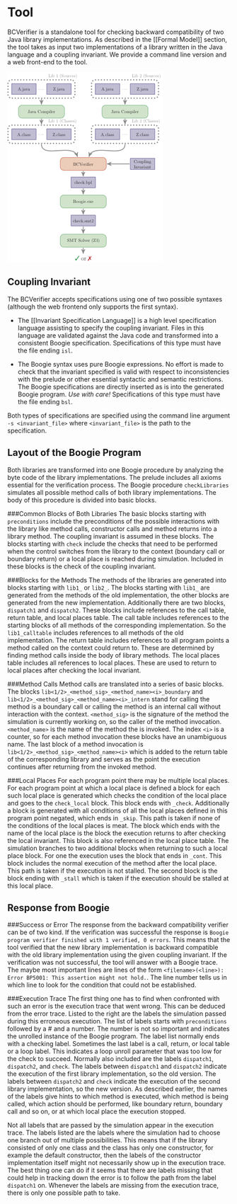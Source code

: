 Tool
====

BCVerifier is a standalone tool for checking backward compatibility of two Java library implementations. As described in the [[Formal Model]] section, the tool takes as input two implementations of a library written in the Java language and a coupling invariant. We provide a command line version and a web front-end to the tool.

![Tool Chain](assets/toolchain.png)


<!--
Command Line Tool
-----------------

The implementations that should be checked need to be available as Java source code in two directories. The package structure must be obeyed as usual. These two folders are passed to the verifier using the command line argument `-l <old_implementation> <new_implementation>` where `<old_implementation>` is the path to the source folder of the old library implementation and `<new_implementation>` is the path to the source folder of the new library implementation.

The Java source files are checked for source compatibility first. Source compatibility is a necessary condition for (behavioral) backward compatibility. If two library implementations are source compatible then both implementations can be combined with the same program contexts yielding valid Java programs each. By specifying the command line argument `-c` the library files are compiled using the right compiler flags to support all the functionality of the tool.
-->

Coupling Invariant
------------------

The BCVerifier accepts specifications using one of two possible syntaxes (although the web frontend only supports the first syntax).

  - The [[Invariant Specification Language]] is a high level specification language assisting to specify the coupling invariant. Files in this language are validated against the Java code and transformed into a consistent Boogie specification. Specifications of this type must have the file ending `isl`.

  - The Boogie syntax uses pure Boogie expressions. No effort is made to check that the invariant specified is valid with respect to inconsistencies with the prelude or other essential syntactic and semantic restrictions. The Boogie specifications are directly inserted as is into the generated Boogie program. *Use with care!* Specifications of this type must have the file ending `bsl`.

Both types of specifications are specified using the command line argument `-s <invariant_file>` where `<invariant_file>` is the path to the specification.

<!--
Parameters Needed
-----------------

TODO
-->

Layout of the Boogie Program
----------------------------

Both libraries are transformed into one Boogie procedure by analyzing the byte code of the library implementations. The prelude includes all axioms essential for the verification process. The Boogie procedure `checkLibraries` simulates all possible method calls of both library implementations. The body of this procedure is divided into basic blocks.

###Common Blocks of Both Libraries
The basic blocks starting with `preconditions` include the preconditions of the possible interactions with the library like method calls, constructor calls and method returns into a library method. The coupling invariant is assumed in these blocks. The blocks starting with `check` include the checks that need to be performed when the control switches from the library to the context (boundary call or boundary return) or a local place is reached during simulation. Included in these blocks is the check of the coupling invariant.

###Blocks for the Methods
The methods of the libraries are generated into blocks starting with `lib1_` or `lib2_`. The blocks starting with `lib1_` are generated from the methods of the old implementation, the other blocks are generated from the new implementation. Additionally there are two blocks, `dispatch1` and `dispatch2`. These blocks include references to the call table, return table, and local places table. The call table includes references to the starting blocks of all methods of the corresponding implementation. So the `lib1_calltable` includes references to all methods of the old implementation. The return table includes references to all program points a method called on the context could return to. These are determined by finding method calls inside the body of library methods. The local places table includes all references to local places. These are used to return to local places after checking the local invariant.


###Method Calls
Method calls are translated into a series of basic blocks. The blocks `lib<1/2>_<method_sig>_<method_name><i>_boundary` and `lib<1/2>_<method_sig>_<method_name><i>_intern` stand for calling the method is a boundary call or calling the method is an internal call without interaction with the context. `<method_sig>` is the signature of the method the simulation is currently working on, so the caller of the method invocation. `<method_name>` is the name of the method the is invoked. The index `<i>` is a counter, so for each method invocation these blocks have an unambiguous name. The last block of a method invocation is `lib<1/2>_<method_sig>_<method_name><i>` which is added to the return table of the corresponding library and serves as the point the execution continues after returning from the invoked method.

###Local Places
For each program point there may be multiple local places. For each program point at which a local place is defined a block for each such local place is generated which checks the condition of the local place and goes to the `check_local` block. This block ends with `_check`. Additionally a block is generated with all conditions of all the local places defined in this program point negated, which ends in `_skip`. This path is taken if none of the conditions of the local places is meat. The block which ends with the name of the local place is the block the execution returns to after checking the local invariant. This block is also referenced in the local place table. The simulation branches to two additional blocks when returning to such a local place block. For one the execution uses the block that ends in `_cont`. This block includes the normal execution of the method after the local place. This path is taken if the execution is not stalled. The second block is the block ending with `_stall` which is taken if the execution should be stalled at this local place.


Response from Boogie
--------------------

###Success or Error
The response from the backward compatibility verifier can be of two kind. If the verification was successful the response is `Boogie program verifier finished with 1 verified, 0 errors`. This means that the tool verified that the new library implementation is backward compatible with the old library implementation using the given coupling invariant. If the verification was not successful, the tool will answer with a Boogie trace. The maybe most important lines are lines of the form `<filename>(<line>): Error BP5001: This assertion might not hold.`. The line number tells us in which line to look for the condition that could not be established.

###Execution Trace
The first thing one has to find when confronted with such an error is the execution trace that went wrong. This can be deduced from the error trace. Listed to the right are the labels the simulation passed during this erroneous execution. The list of labels starts with `preconditions` followed by a # and a number. The number is not so important and indicates the unrolled instance of the Boogie program. The label list normally ends with a checking label. Sometimes the last label is a call, return, or local table or a loop label. This indicates a loop unroll parameter that was too low for the check to succeed. Normally also included are the labels `dispatch1`, `dispatch2`, and `check`. The labels between `dispatch1` and `dispatch2` indicate the execution of the first library implementation, so the old version. The labels between `dispatch2` and `check` indicate the execution of the second library implementation, so the new version. As described earlier, the names of the labels give hints to which method is executed, which method is being called, which action should be performed, like boundary return, boundary call and so on, or at which local place the execution stopped.

Not all labels that are passed by the simulation appear in the execution trace. The labels listed are the labels where the simulation had to choose one branch out of multiple possibilities. This means that if the library consisted of only one class and the class has only one constructor, for example the default constructor, then the labels of the constructor implementation itself might not necessarily show up in the execution trace. The best thing one can do if it seems that there are labels missing that could help in tracking down the error is to follow the path from the label `dispatch1` on. Whenever the labels are missing from the execution trace, there is only one possible path to take.
